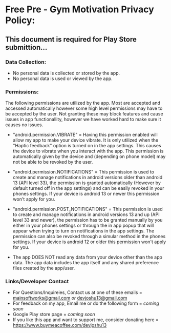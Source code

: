 # Free Pre - Gym Motivation Privacy Policy:

## This document is required for Play Store submittion... 


### Data Collection:
- No personal data is collected or stored by the app.
- No personal data is used or viewed by the app.


### Permissions:
The following permissions are utilized by the app. Most are accepted and accessed automatically however some high level permissions may have to be accepted by the user. Not granting these may block features and cause issues in app functionallity, however we have worked hard to make sure it causes no issues. 

- "android.permission.VIBRATE" = Having this permission enabled will allow my app to make your device vibrate. It is only utilized when the "Haptic feedback" option is turned on in the app settings. This causes the device to vibrate when you interact with the app. This permission is automatically given by the device and (depending on phone model) may not be able to be revoked by the user.

- "android.permission.NOTIFICATIONS" = This permission is used to create and manage notifications in android versions older than android 13 (API level 33), the permission is granted automatically (However by default turned off in the app settings) and can be easily revoked in your phones settings. If your device is android 13 or newer this permission won't apply for you.

- "android.permission.POST_NOTIFICATIONS" = This permission is used to create and manage notifications in android versions 13 and up (API level 33 and newer), the permission has to be granted manually by you either in your phones settings or through the in app popup that will appear when trying to turn on notifications in the app settings. The permission can also be revoked through a simular method in the phones settings. If your device is android 12 or older this permission won't apply for you.

- The app DOES NOT read any data from your device other than the app data. The app data includes the app itself and any shared preference files created by the app/user.


### Links/Developer Contact
- For Questions/Inquireies, Contact us at one of these emails = mainsoftworks@gmail.com *or* devjoshu13@gmail.com
- For feedback on my app, Email me or do the following form = *coming soon*
- Google Play store page = *coming soon*
- If you like this app and want to support me, consider donating here = https://www.buymeacoffee.com/devjoshu13
